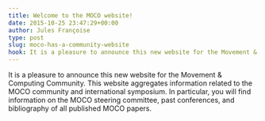 ```yaml
---
title: Welcome to the MOCO website!
date: 2015-10-25 23:47:29+00:00
author: Jules Françoise
type: post
slug: moco-has-a-community-website
hook: It is a pleasure to announce this new website for the Movement & Computing Community...
---
```


It is a pleasure to announce this new website for the Movement & Computing Community. This website aggregates information related to the MOCO community and international symposium. In particular, you will find information on the MOCO steering committee, past conferences, and bibliography of all published MOCO papers.
